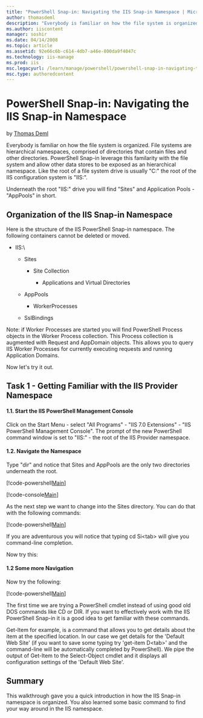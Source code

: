 ```yaml
---
title: "PowerShell Snap-in: Navigating the IIS Snap-in Namespace | Microsoft Docs"
author: thomasdeml
description: "Everybody is familiar on how the file system is organized. File systems are hierarchical namespaces, comprised of directories that contain files and other di..."
ms.author: iiscontent
manager: soshir
ms.date: 04/14/2008
ms.topic: article
ms.assetid: 92e66c6b-c614-4db7-a46e-800da9f4047c
ms.technology: iis-manage
ms.prod: iis
msc.legacyurl: /learn/manage/powershell/powershell-snap-in-navigating-the-iis-snap-in-namespace
msc.type: authoredcontent
---
```

PowerShell Snap-in: Navigating the IIS Snap-in Namespace
====================
by [Thomas Deml](https://github.com/thomasdeml)

Everybody is familiar on how the file system is organized. File systems are hierarchical namespaces, comprised of directories that contain files and other directories. PowerShell Snap-in leverage this familarity with the file system and allow other data stores to be exposed as an hierarchical namespace. Like the root of a file system drive is usually "C:\" the root of the IIS configuration system is "IIS:\".

Underneath the root "IIS:\" drive you will find "Sites" and Application Pools - "AppPools" in short.

## Organization of the IIS Snap-in Namespace

Here is the structure of the IIS PowerShell Snap-in namespace. The following containers cannot be deleted or moved.

- IIS:\

    - Sites

        - Site Collection

            - Applications and Virtual Directories
    - AppPools

        - WorkerProcesses
    - SslBindings

Note: if Worker Processes are started you will find PowerShell Process objects in the Worker Process collection. This Process collection is augmented with Request and AppDomain objects. This allows you to query IIS Worker Processes for currently executing requests and running Application Domains.

Now let's try it out.

## Task 1 - Getting Familiar with the IIS Provider Namespace

#### 1.1. Start the IIS PowerShell Management Console

Click on the Start Menu - select "All Programs" - "IIS 7.0 Extensions" - "IIS PowerShell Management Console". The prompt of the new PowerShell command window is set to "IIS:\" - the root of the IIS Provider namespace.

#### 1.2. Navigate the Namespace

Type "dir" and notice that Sites and AppPools are the only two directories underneath the root.


[!code-powershell[Main](powershell-snap-in-navigating-the-iis-snap-in-namespace/samples/sample1.ps1)]


[!code-console[Main](powershell-snap-in-navigating-the-iis-snap-in-namespace/samples/sample2.cmd)]

As the next step we want to change into the Sites directory. You can do that with the following commands:


[!code-powershell[Main](powershell-snap-in-navigating-the-iis-snap-in-namespace/samples/sample3.ps1)]


If you are adventurous you will notice that typing cd Si&lt;tab&gt; will give you command-line completion.

Now try this:

#### 1.2 Some more Navigation

Now try the following:


[!code-powershell[Main](powershell-snap-in-navigating-the-iis-snap-in-namespace/samples/sample4.ps1)]


The first time we are trying a PowerShell cmdlet instead of using good old DOS commands like CD or DIR. If you want to effectively work with the IIS PowerShell Snap-in it is a good idea to get familiar with these commands.

Get-Item for example, is a command that allows you to get details about the item at the specified location. In our case we get details for the 'Default Web Site' (if you want to save some typing try 'get-item D&lt;tab&gt;' and the command-line will be automatically completed by PowerShell). We pipe the output of Get-Item to the Select-Object cmdlet and it displays all configuration settings of the 'Default Web Site'.

## Summary

This walkthrough gave you a quick introduction in how the IIS Snap-in namespace is organized. You also learned some basic command to find your way around in the IIS namespace.